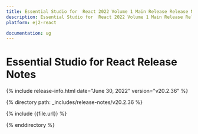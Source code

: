 ```yaml
---
title: Essential Studio for  React 2022 Volume 1 Main Release Release Notes  
description: Essential Studio for  React 2022 Volume 1 Main Release Release Notes  
platform: ej2-react

documentation: ug
---
```


# Essential Studio for  React   Release Notes  

{% include release-info.html date="June 30, 2022"  version="v20.2.36" %} 

{% directory path: _includes/release-notes/v20.2.36 %}

{% include {{file.url}} %}

{% enddirectory %}
